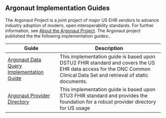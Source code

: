 Argonaut Implementation Guides
------------------------------

The Argonaut Project is a joint project of major US EHR vendors to advance industry adoption of modern, open interoperability standards. For further information, see [About the Argonaut Project]. The Argonaut project published the the following implementation guides:.

|   Guide                   |                                                                                                                                                         Description        |
|----------------------|-----------------------------------------------------------------------------------------------------------------------------------------------------------------|
| [Argonaut Data Query Implementation Guide]   | This implementation guide is based upon DSTU2 FHIR standard and covers the US EHR data access for the ONC Common Clinical Data Set and retrieval of static documents. |
| [Argonaut Provider Directory] | This implementation guide is based upon STU3 FHIR standard and provides the foundation for a robust provider directory for US usage                                                                                            |

  [About the Argonaut Project]: http://argonautwiki.hl7.org/index.php?title=Main_Page/Background
  [Argonaut Data Query Implementation Guide]: http://fhir.org/guides/argonaut/r2/
  [Argonaut Provider Directory]: http://fhir.org/guides/argonaut/pd/

